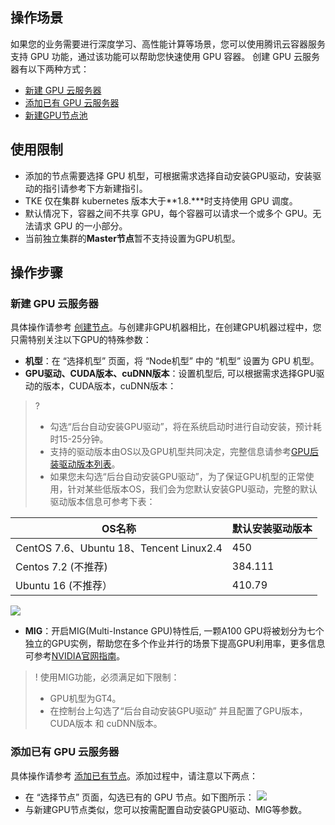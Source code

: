 ## 操作场景
如果您的业务需要进行深度学习、高性能计算等场景，您可以使用腾讯云容器服务支持 GPU 功能，通过该功能可以帮助您快速使用 GPU 容器。
创建 GPU 云服务器有以下两种方式：
- [新建 GPU 云服务器](#createGPUService)
- [添加已有 GPU 云服务器](#addGPUService)
- [新建GPU节点池](https://cloud.tencent.com/document/product/457/43735)


## 使用限制
- 添加的节点需要选择 GPU 机型，可根据需求选择自动安装GPU驱动，安装驱动的指引请参考下方新建指引。
- TKE 仅在集群 kubernetes 版本大于**1.8.\***时支持使用 GPU 调度。
- 默认情况下，容器之间不共享 GPU，每个容器可以请求一个或多个 GPU。无法请求 GPU 的一小部分。
- 当前独立集群的**Master节点**暂不支持设置为GPU机型。

## 操作步骤

[](id:createGPUService)
### 新建 GPU 云服务器

具体操作请参考 [创建节点](https://cloud.tencent.com/document/product/457/32203)。与创建非GPU机器相比，在创建GPU机器过程中，您只需特别关注以下GPU的特殊参数：
- **机型**：在 “选择机型” 页面，将 “Node机型” 中的 “机型” 设置为 GPU 机型。
- **GPU驱动、CUDA版本、cuDNN版本**：设置机型后, 可以根据需求选择GPU驱动的版本，CUDA版本，cuDNN版本：
>?
> - 勾选“后台自动安装GPU驱动”，将在系统启动时进行自动安装，预计耗时15-25分钟。
> - 支持的驱动版本由OS以及GPU机型共同决定，完整信息请参考[GPU后装驱动版本列表](https://cloud.tencent.com/document/product/560/30211#gpu-.E9.A9.B1.E5.8A.A8.E9.A2.84.E8.A3.85.E4.BF.A1.E6.81.AF.3Cspan-id.3D.22preloadgpudrive.22.3E.3C.2Fspan.3E)。
> - 如果您未勾选“后台自动安装GPU驱动”，为了保证GPU机型的正常使用，针对某些低版本OS，我们会为您默认安装GPU驱动，完整的默认驱动版本信息可参考下表：
> 

| OS名称 | 默认安装驱动版本
|---------|---------|
|CentOS 7.6、Ubuntu 18、Tencent Linux2.4 |450 |
| Centos 7.2 (不推荐) | 384.111| 
|Ubuntu 16 (不推荐）| 410.79 |

![](https://main.qcloudimg.com/raw/8454e6a92a6198e1e79cceb7d3a3266c.jpg)


- **MIG**：开启MIG(Multi-Instance GPU)特性后, 一颗A100 GPU将被划分为七个独立的GPU实例，帮助您在多个作业并行的场景下提高GPU利用率，更多信息可参考[NVIDIA官网指南](https://docs.nvidia.com/datacenter/tesla/mig-user-guide/index.html)。
>! 使用MIG功能，必须满足如下限制：
>  - GPU机型为GT4。
>  - 在控制台上勾选了“后台自动安装GPU驱动” 并且配置了GPU版本，CUDA版本 和 cuDNN版本。



[](id:addGPUService)
### 添加已有 GPU 云服务器

具体操作请参考 [添加已有节点](https://cloud.tencent.com/document/product/457/32203#addExistingNode)。添加过程中，请注意以下两点：
- 在 “选择节点” 页面，勾选已有的 GPU 节点。如下图所示：
![](https://main.qcloudimg.com/raw/f4c849c61dac096b9a0535bf6e7a2b9e.png)
- 与新建GPU节点类似，您可以按需配置自动安装GPU驱动、MIG等参数。






